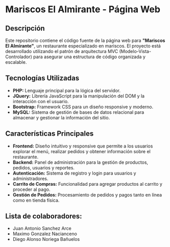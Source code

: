 # Mariscos El Almirante - Página Web

## Descripción

Este repositorio contiene el código fuente de la página web para **"Mariscos El Almirante"**, un restaurante especializado en mariscos. El proyecto está desarrollado utilizando el patrón de arquitectura MVC (Modelo-Vista-Controlador) para asegurar una estructura de código organizada y escalable.

## Tecnologías Utilizadas

- **PHP:** Lenguaje principal para la lógica del servidor.
- **JQuery:** Librería JavaScript para la manipulación del DOM y la interacción con el usuario.
- **Bootstrap:** Framework CSS para un diseño responsive y moderno.
- **MySQL:** Sistema de gestión de bases de datos relacional para almacenar y gestionar la información del sitio.

## Características Principales

- **Frontend:** Diseño intuitivo y responsive que permite a los usuarios explorar el menú, realizar pedidos y obtener información sobre el restaurante.
- **Backend:** Panel de administración para la gestión de productos, pedidos, usuarios y reportes.
- **Autenticación:** Sistema de registro y login para usuarios y administradores.
- **Carrito de Compras:** Funcionalidad para agregar productos al carrito y proceder al pago.
- **Gestión de Pedidos:** Procesamiento de pedidos y pagos tanto en línea como en tienda física.

## Lista de colaboradores:
- Juan Antonio Sanchez Arce
- Maximo Gonzalez Nacianceno
- Diego Alonso Noriega Bañuelos
